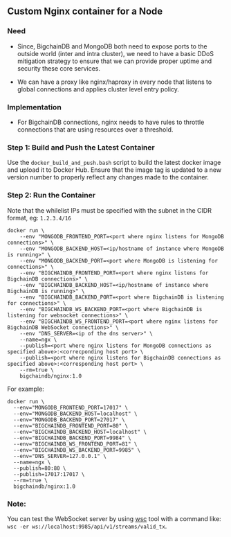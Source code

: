 ## Custom Nginx container for a Node

### Need

*  Since, BigchainDB and MongoDB both need to expose ports to the outside
   world (inter and intra cluster), we need to have a basic DDoS mitigation
   strategy to ensure that we can provide proper uptime and security these
   core services.

*  We can have a proxy like nginx/haproxy in every node that listens to
   global connections and applies cluster level entry policy.

### Implementation
*  For BigchainDB connections, nginx needs to have rules to throttle
   connections that are using resources over a threshold.


### Step 1: Build and Push the Latest Container
Use the `docker_build_and_push.bash` script to build the latest docker image
and upload it to Docker Hub.
Ensure that the image tag is updated to a new version number to properly
reflect any changes made to the container.


### Step 2: Run the Container

Note that the whilelist IPs must be specified with the subnet in the CIDR
format, eg: `1.2.3.4/16` 

```
docker run \
    --env "MONGODB_FRONTEND_PORT=<port where nginx listens for MongoDB connections>" \
    --env "MONGODB_BACKEND_HOST=<ip/hostname of instance where MongoDB is running>" \
    --env "MONGODB_BACKEND_PORT=<port where MongoDB is listening for connections>" \
    --env "BIGCHAINDB_FRONTEND_PORT=<port where nginx listens for BigchainDB connections>" \
    --env "BIGCHAINDB_BACKEND_HOST=<ip/hostname of instance where BigchainDB is running>" \
    --env "BIGCHAINDB_BACKEND_PORT=<port where BigchainDB is listening for connections>" \
    --env "BIGCHAINDB_WS_BACKEND_PORT=<port where BigchainDB is listening for websocket connections>" \
    --env "BIGCHAINDB_WS_FRONTEND_PORT=<port where nginx listens for BigchainDB WebSocket connections>" \
    --env "DNS_SERVER=<ip of the dns server>" \
    --name=ngx \
    --publish=<port where nginx listens for MongoDB connections as specified above>:<correcponding host port> \
    --publish=<port where nginx listens for BigchainDB connections as specified above>:<corresponding host port> \
    --rm=true \
    bigchaindb/nginx:1.0
```

For example:
```
docker run \
  --env="MONGODB_FRONTEND_PORT=17017" \
  --env="MONGODB_BACKEND_HOST=localhost" \
  --env="MONGODB_BACKEND_PORT=27017" \
  --env="BIGCHAINDB_FRONTEND_PORT=80" \
  --env="BIGCHAINDB_BACKEND_HOST=localhost" \
  --env="BIGCHAINDB_BACKEND_PORT=9984" \
  --env="BIGCHAINDB_WS_FRONTEND_PORT=81" \
  --env="BIGCHAINDB_WS_BACKEND_PORT=9985" \
  --env="DNS_SERVER=127.0.0.1" \
  --name=ngx \
  --publish=80:80 \
  --publish=17017:17017 \
  --rm=true \
  bigchaindb/nginx:1.0
```

### Note:
You can test the WebSocket server by using 
[wsc](https://slack-redir.net/link?url=https%3A%2F%2Fwww.npmjs.com%2Fpackage%2Fwsc) tool with a command like:
`wsc -er ws://localhost:9985/api/v1/streams/valid_tx`.

